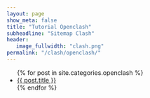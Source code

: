 ```yaml
---
layout: page
show_meta: false
title: "Tutorial Openclash"
subheadline: "Sitemap Clash"
header:
   image_fullwidth: "clash.png"
permalink: "/clash/openclash/"
---
```

<ul>
    {% for post in site.categories.openclash %}
    <li><a href="{{ site.url }}{{ site.baseurl }}{{ post.url }}">{{ post.title }}</a></li>
    {% endfor %}
</ul>